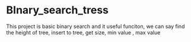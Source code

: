 # BInary_search_tress
This project is basic binary search and it useful funciton, 
we can say find the height of tree, insert to tree, get size, min value , max value 
